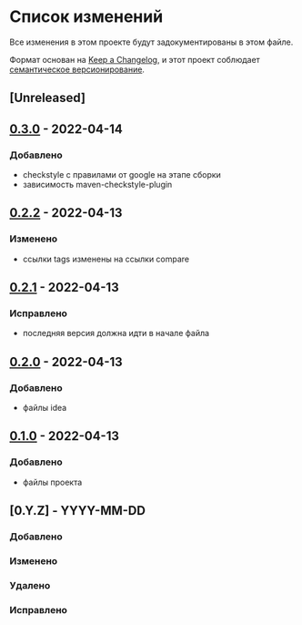 # Список изменений
Все изменения в этом проекте будут задокументированы в этом файле.

Формат основан на [Keep a Changelog](https://keepachangelog.com/ru/1.0.0/),
и этот проект соблюдает [семантическое версионирование](https://semver.org/lang/ru/).

## [Unreleased]

## [0.3.0] - 2022-04-14
### Добавлено
- checkstyle с правилами от google на этапе сборки
- зависимость maven-checkstyle-plugin

## [0.2.2] - 2022-04-13
### Изменено
- ссылки tags изменены на ссылки compare

## [0.2.1] - 2022-04-13
### Исправлено
- последняя версия должна идти в начале файла

## [0.2.0] - 2022-04-13
### Добавлено
- файлы idea

## [0.1.0] - 2022-04-13
### Добавлено
- файлы проекта

## [0.Y.Z] - YYYY-MM-DD
### Добавлено
### Изменено
### Удалено
### Исправлено

[0.3.0]: https://gitlab.study.htc-cs.com/root/java/java-22-1/-/compare/petr.klyukin-v0.2.2...petr.klyukin-v0.3.0
[0.2.2]: https://gitlab.study.htc-cs.com/root/java/java-22-1/-/compare/petr.klyukin-v0.2.1...petr.klyukin-v0.2.2
[0.2.1]: https://gitlab.study.htc-cs.com/root/java/java-22-1/-/compare/petr.klyukin-v0.2.0...petr.klyukin-v0.2.1
[0.2.0]: https://gitlab.study.htc-cs.com/root/java/java-22-1/-/compare/petr.klyukin-v0.1.0...petr.klyukin-v0.2.0
[0.1.0]: https://gitlab.study.htc-cs.com/root/java/java-22-1/-/compare/petr.klyukin-v0.1.0...klyukin.petr-project

